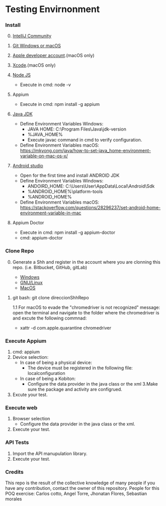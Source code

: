 # Testing Envirnonment

### Install
0. [IntelliJ Community](https://www.jetbrains.com/es-es/idea/download/#section=windows)
1. [Git Windows or macOS](https://git-scm.com/downloads)
2. [Apple developer account](https://developer.apple.com).(macOS only)
3. [Xcode](https://developer.apple.com/xcode/).(macOS only)
4. [Node JS](https://nodejs.org/es/download/)
    * Execute in cmd: node -v
5. Appium
    * Execute in cmd: npm install -g appium
6. [Java JDK](https://www.oracle.com/java/technologies/javase-downloads.html)
    * Define Environment Variables Windows:
        * JAVA HOME: C:\Program Files\Java\jdk-version
        * %JAVA_HOME%
        * Execute javac command in cmd to verify configuration.
    * Define Environment Variables macOS: https://mkyong.com/java/how-to-set-java_home-environment-variable-on-mac-os-x/
      
7. [Android studio](https://developer.android.com/studio/index.html)
    * Open for the first time and install ANDROID JDK
    * Define Environment Variables Windows: 
        * ANDOIRD_HOME: C:\Users\User\AppData\Local\Android\Sdk        
        * %ANDROID_HOME%\platform-tools
        * %ANDROID_HOME%
    * Define Environment Variables macOS: https://stackoverflow.com/questions/28296237/set-android-home-environment-variable-in-mac
8. Appium Doctor
    * Execute in cmd: npm install -g appium-doctor
    * cmd: appium-doctor
   
### Clone Repo
0. Generate a Shh and register in the account where you are clonning this repo. (i.e. Bitbucket, GitHub, gitLab)
   * [Windows](https://help.github.com/articles/generating-a-new-ssh-key-and-adding-it-to-the-ssh-agent/#platform-windows)
   * [GNU/Linux](https://help.github.com/articles/generating-a-new-ssh-key-and-adding-it-to-the-ssh-agent/#platform-linux)
   * [MacOS](https://help.github.com/articles/generating-a-new-ssh-key-and-adding-it-to-the-ssh-agent/#platform-mac)

1. git bash: git clone direccionShhRepo

   1.1 For macOS to evade the "chromedriver is not recognized" message:
open the terminal and navigate to the folder where the chromedriver is and excute the following commnad:
    * xattr -d com.apple.quarantine chromedriver

### Execute Appium
1. cmd: appium
2. Device selection:
   * In case of being a physical device:
      * The device must be registered in the following file: localconfiguration 
   * In case of being a Kobiton:
      * Configure the data provider in the java class or the xml
3.Make sure the package and activity are configrued.
4. Excute your test.

### Execute web
1. Browser selection
   * Configure the data provider in the java class or the xml.
2. Execute your test.

### API Tests
1. Import the API manupulation library.
2. Execute your test.

### Credits
This repo is the result of the collective knowledge of many people if you have any contribution, contact the owner of this repository.
People for this POQ exercise:
Carlos cotto, Angel Torre, Jhonatan Flores, Sebastian morales
